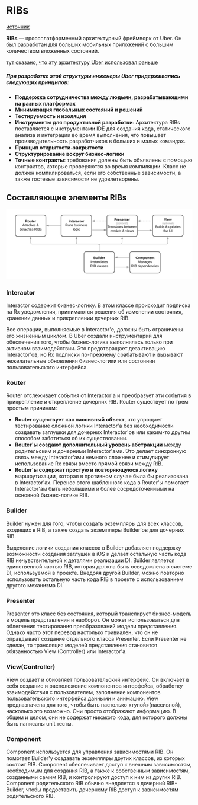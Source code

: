 # RIBs

[источник](https://habr.com/ru/companies/sports_ru/articles/424305/)

**RIBs** — кроссплатформенный архитектурный фреймворк от Uber. Он был разработан для больших мобильных приложений с большим количеством вложенных состояний.

[тут сказано, что эту архитектуру Uber использовал раньше](https://youtu.be/UxnegMYplEw?si=0-gbyXfx_3LWOY52&t=402)

##### При разработке этой структуры инженеры Uber придерживались следующих принципов:

- **Поддержка сотрудничества между людьми, разрабатывающими на разных платформах**
- **Минимизация глобальных состояний и решений**
- **Тестируемость и изоляция**
- **Инструменты для продуктивной разработки**: Архитектура RIBs поставляется с инструментами IDE для создания кода, статического анализа и интеграции во время выполнения, что повышает производительность разработчиков в больших и малых командах.
- **Принцип открытости-закрытости**
- **Структурирование вокруг бизнес-логики**
- **Точные контракты**: требования должны быть объявлены с помощью контрактов, которые проверяются во время компиляции. Класс не должен компилироваться, если его собственные зависимости, а также гостевые зависимости не удовлетворены.

## Составляющие элементы RIBs

![картинкааа](images/ribs_archit.png)

### Interactor

Interactor содержит бизнес-логику. В этом классе происходит подписка на Rx уведомления, принимаются решения об изменении состояния, хранении данных и прикреплении дочерних RIB.

Все операции, выполняемые в Interactor'е, должны быть ограничены его жизненным циклом. В Uber создали инструментарий для обеспечения того, чтобы бизнес-логика выполнялась только при активном взаимодействии. Это предотвращает дезактивацию Interactor'ов, но Rx подписки по-прежнему срабатывают и вызывают нежелательные обновления бизнес-логики или состояния пользовательского интерфейса.

### Router

Router отслеживает события от Interactor'а и преобразует эти события в прикрепление и открепление дочерних RIB. Router существует по трем простым причинам:

- **Router существует как пассивный объект**, что упрощает тестирование сложной логики Interactor'а без необходимости создавать заглушки для дочерних Interactor'ов или каким-то другим способом заботиться об их существовании.
- **Router'ы создают дополнительный уровень абстракции** между родительским и дочерними Interactor'ами. Это делает синхронную связь между Interactor'ами немного сложнее и стимулирует использование Rx связи вместо прямой связи между RIB.
- **Router'ы содержат простую и повторяющуюся логику** маршрутизации, которая в противном случае была бы реализована в Interactor'ах. Перенос этого шаблонного кода в Router'ы помогает Interactor'ам быть небольшими и более сосредоточенными на основной бизнес-логике RIB.

### Builder

Builder нужен для того, чтобы создать экземпляры для всех классов, входящих в RIB, а также создать экземпляры Builder'ов для дочерних RIB.

Выделение логики создания классов в Builder добавляет поддержку возможности создания заглушек в iOS и делает остальную часть кода RIB нечувствительной к деталями реализации DI. Builder является единственной частью RIB, которая должна быть осведомлена о системе DI, используемой в проекте. Внедряя другой Builder, можно повторно использовать остальную часть кода RIB в проекте с использованием другого механизма DI.

### Presenter

Presenter это класс без состояния, который транслирует бизнес-модель в модель представления и наоборот. Он может использоваться для облегчения тестирования преобразований модели представления. Однако часто этот перевод настолько тривиален, что он не оправдывает создание отдельного класса Presenter. Если Presenter не сделан, то трансляция моделей представления становится обязанностью View (Controller) или Interactor'а.

### View(Controller)

View создает и обновляет пользовательский интерфейс. Он включает в себя создание и расположение компонентов интерфейса, обработку взаимодействия с пользователем, заполнение компонентов пользовательского интерфейса данными и анимацию. View предназначена для того, чтобы быть настолько «тупой»(пассивной), насколько это возможно. Они просто отображают информацию. В общем и целом, они не содержат никакого кода, для которого должны быть написаны unit тесты.

### Component

Component используется для управления зависимостями RIB. Он помогает Builder'у создавать экземпляры других классов, из которых состоит RIB. Component обеспечивает доступ к внешним зависимостям, необходимым для создания RIB, а также к собственным зависимостям, созданными самим RIB, и контролируют доступ к ним из других RIB. Component родительского RIB обычно внедряется в дочерний RIB-Builder, чтобы предоставить дочернему RIB доступ к зависимостям родительского RIB.